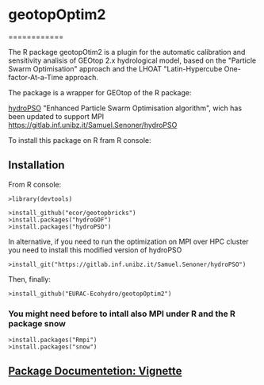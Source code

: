 # geotopOptim2
============

The R package geotopOtim2 is a plugin for the automatic calibration and sensitivity analisis of GEOtop 2.x hydrological model, based on the "Particle Swarm Optimisation" approach and the LHOAT "Latin-Hypercube One-factor-At-a-Time approach.

The package is a wrapper for GEOtop of the  R package:

[hydroPSO](https://cran.r-project.org/web/packages/hydroPSO/index.html) "Enhanced Particle Swarm Optimisation algorithm", wich has been updated to support MPI <https://gitlab.inf.unibz.it/Samuel.Senoner/hydroPSO>

To install this package on R fram R console:

## Installation

From R console:

```
>library(devtools)

>install_github("ecor/geotopbricks")
>install.packages("hydroGOF")
>install.packages("hydroPSO")
```
In alternative, if you need to run the optimization on  MPI over HPC cluster you need to install this modified version of hydroPSO
```
>install_git("https://gitlab.inf.unibz.it/Samuel.Senoner/hydroPSO")

```
Then, finally:
```
>install_github("EURAC-Ecohydro/geotopOptim2")
```

### You might need before to intall also MPI under R and the R package snow

```
>install.packages("Rmpi") 
>install.packages("snow")
```

## [Package Documentetion: Vignette](https://github.com/EURAC-Ecohydro/geotopOptim2/blob/master/vignettes/Calibration.Rmd)


